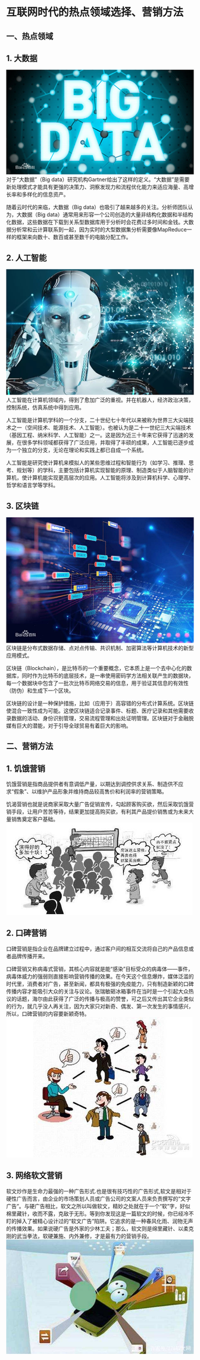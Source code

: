 # 互联网时代的热点领域选择、营销方法
## **一、热点领域**
## 1. 大数据
![](images\lab17\1.jpg)
对于“大数据”（Big data）研究机构Gartner给出了这样的定义。“大数据”是需要新处理模式才能具有更强的决策力、洞察发现力和流程优化能力来适应海量、高增长率和多样化的信息资产。

随着云时代的来临，大数据（Big data）也吸引了越来越多的关注。分析师团队认为，大数据（Big data）通常用来形容一个公司创造的大量非结构化数据和半结构化数据，这些数据在下载到关系型数据库用于分析时会花费过多时间和金钱。大数据分析常和云计算联系到一起，因为实时的大型数据集分析需要像MapReduce一样的框架来向数十、数百或甚至数千的电脑分配工作。


## 2. 人工智能
![](images\lab11\人工智能.png)
人工智能在计算机领域内，得到了愈加广泛的重视。并在机器人，经济政治决策，控制系统，仿真系统中得到应用。

人工智能是计算机学科的一个分支，二十世纪七十年代以来被称为世界三大尖端技术之一（空间技术、能源技术、人工智能）。也被认为是二十一世纪三大尖端技术（基因工程、纳米科学、人工智能）之一。这是因为近三十年来它获得了迅速的发展，在很多学科领域都获得了广泛应用，并取得了丰硕的成果，人工智能已逐步成为一个独立的分支，无论在理论和实践上都已自成一个系统。

人工智能是研究使计算机来模拟人的某些思维过程和智能行为（如学习、推理、思考、规划等）的学科，主要包括计算机实现智能的原理、制造类似于人脑智能的计算机，使计算机能实现更高层次的应用。人工智能将涉及到计算机科学、心理学、哲学和语言学等学科。

## 3. 区块链
![](images\lab17\2.jpg)
区块链是分布式数据存储、点对点传输、共识机制、加密算法等计算机技术的新型应用模式。

区块链（Blockchain），是比特币的一个重要概念，它本质上是一个去中心化的数据库，同时作为比特币的底层技术，是一串使用密码学方法相关联产生的数据块，每一个数据块中包含了一批次比特币网络交易的信息，用于验证其信息的有效性（防伪）和生成下一个区块。

区块链的设计是一种保护措施，比如（应用于）高容错的分布式计算系统。区块链使混合一致性成为可能。这使区块链适合记录事件、标题、医疗记录和其他需要收录数据的活动、身份识别管理，交易流程管理和出处证明管理。区块链对于金融脱媒有巨大的潜能，对于引导全球贸易有着巨大的影响。


## **二、营销方法**
## 1. 饥饿营销 
饥饿营销是指商品提供者有意调低产量，以期达到调控供求关系、制造供不应求“假象”、以维护产品形象并维持商品较高售价和利润率的营销策略。

饥渴营销也就是说商家采取大量广告促销宣传，勾起顾客购买欲，然后采取饥饿营销手段，让用户苦苦等待，结果更加提高购买欲，有利其产品提价销售或为未来大量销售奠定客户基础。
![](images\lab17\timg.jpg)

## 2. 口碑营销
口碑营销是指企业在品牌建立过程中，通过客户间的相互交流将自己的产品信息或者品牌传播开来。

口碑营销又称病毒式营销，其核心内容就是能“感染”目标受众的病毒体——事件，病毒体威力的强弱则直接影响营销传播的效果。在今天这个信息爆炸，媒体泛滥的时代里，消费者对广告，甚至新闻，都具有极强的免疫能力，只有制造新颖的口碑传播内容才能吸引大众的关注与议论。张瑞敏砸冰箱事件在当时是一个引起大众热议的话题，海尔由此获得了广泛的传播与极高的赞誉，可之后又传出其它企业类似的行为，就几乎没人再关注，因为大家只对新奇、偶发、第一次发生的事情感兴，所以，口碑营销的内容要新颖奇特。
![](images\lab17\3.jpg)

## 3. 网络软文营销
软文炒作是生命力最强的一种广告形式.也是很有技巧性的广告形式,软文是相对于硬性广告而言，由企业的市场策划人员或广告公司的文案人员来负责撰写的“文字广告”。与硬广告相比，软文之所以叫做软文，精妙之处就在于一个“软”字，好似棉里藏针，收而不露，克敌于无形。等到你发现这是一篇软文的时候，你已经冷不盯的掉入了被精心设计过的“软文广告”陷阱。它追求的是一种春风化雨、润物无声的传播效果。如果说硬广告是外家的少林工夫；那么，软文则是绵里藏针、以柔克刚的武当拳法，软硬兼施、内外兼修，才是最有力的营销手段。
![](images\lab17\4.jpg)